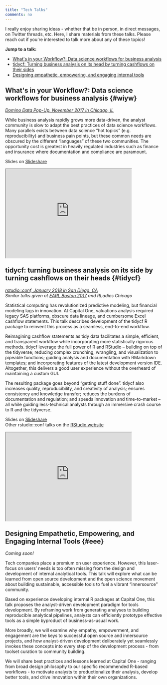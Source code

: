 ```yaml
---
title: "Tech Talks"
comments: no
---
```


I really enjoy sharing ideas - whether that be in person, in direct messages, on Twitter threads, etc. Here, I share materials from these talks. Please reach out if you're interested to talk more about any of these topics!

**Jump to a talk:**

- [What's in your Workflow?: Data science workflows for business analysis](#wiyw)
- [tidycf: Turning business analysis on its head by turning cashflows on their sides](#tidycf)
- [Designing empathetic, empowering, and engaging internal tools](#eee)

## What's in your Workflow?: Data science workflows for business analysis {#wiyw}
[*Domino Data Pop-Up, November 2017 in Chicago, IL*](https://popup.dominodatalab.com/chicago/)

While business analysis rapidly grows more data-driven, the analyst community is slow to adapt the best practices of data science workflows. Many parallels exists between data science “hot topics” (e.g. reproducibility) and business pain points, but these common needs are obscured by the different “languages” of these two communities. The opportunity cost is greatest in heavily regulated industries such as finance and insurance where documentation and compliance are paramount.

Slides on [Slideshare](https://www.slideshare.net/EmilyRiederer/whats-in-your-workflow)  

<p/>

<div style="position:relative; width:80%; height:0px; padding-bottom:56.25%;">
    <iframe style="position:absolute; left:0; top:0; width:100%; height:100%"
        src="https://www.youtube.com/embed/8UDp7h16QsY?rel=0">
    </iframe>
</div>

<p/>

## tidycf: turning business analysis on its side by turning cashflows on their heads {#tidycf}
[*rstudio::conf, January 2018 in San Diego, CA*](https://www.rstudio.com/conference/)   
*Similar talks given at* [*EARL Boston 2017*](https://earlconf.com/2017/boston/) *and RLadies Chicago*  

Statistical computing has revolutionized predictive modeling, but financial modeling lags in innovation. At Capital One, valuations analysis required legacy SAS platforms, obscure data lineage, and cumbersome Excel cashflow statements. This talk describes development of the tidycf R package to reinvent this process as a seamless, end-to-end workflow.

Reimagining cashflow statements as tidy data facilitates a simple, efficient, and transparent workflow while incorporating more statistically rigorous methods. tidycf leverage the full power of R and RStudio – building on top of the tidyverse; reducing complex crunching, wrangling, and visualization to pipeable functions; guiding analysis and documentation with RMarkdown templates; and incorporating features of the latest development version IDE. Altogether, this delivers a good user experience without the overheard of maintaining a custom GUI.

The resulting package goes beyond “getting stuff done”. tidycf also increases quality, reproducibility, and creativity of analysis; ensures consistency and knowledge transfer; reduces the burdens of documentation and regulation; and speeds innovation and time-to-market – all while guiding less-technical analysts through an immersive crash course to R and the tidyverse.

Slides on [Slideshare](https://www.slideshare.net/EmilyRiederer/tidycf-turning-cashflows-on-their-sides-to-turn-analysis-on-its-head)  
Other rstudio::conf talks on the [RStudio website](https://www.rstudio.com/resources/webinars/#rstudioconf2018)

<p/>

<div style="position:relative; width:80%; height:0px; padding-bottom:56.25%;">
    <iframe style="position:absolute; left:0; top:0; width:100%; height:100%"
        src="https://www.youtube.com/embed/T0pp8n-OSqM">
    </iframe>
</div>

<p/>


## Designing Empathetic, Empowering, and Engaging Internal Tools {#eee}

*Coming soon!*

Tech companies place a premium on user experience. However, this laser-focus on users’ needs is too often missing from the design and development of internal analytical tools. This talk will explore what can be learned from open source development and the open science movement about building sustainable, accessible tools to fuel a vibrant “innersource” community.

Based on experience developing internal R packages at Capital One, this talk proposes the analyst-driven development paradigm for tools development. By reframing work from generating analyses to building reproducible analytical pipelines, analysts can efficiently prototype effective tools as a simple byproduct of business-as-usual work.

More broadly, we will examine why empathy, empowerment, and engagement are the keys to successful open source and innersource projects, and how analyst-driven development deliberately yet seamlessly invokes these concepts into every step of the development process - from toolset curation to community building.

We will share best practices and lessons learned at Capital One - ranging from broad design philosophy to our specific recommended R-based workflows - to motivate analysts to productionalize their analysis, develop better tools, and drive innovation within their own organizations.
